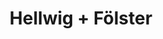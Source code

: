 ---
title: "Hellwig + Fölster"
url: /kellinghusen/hellwig-foelster-friedrichstrasse/
shop: Autohaus
---